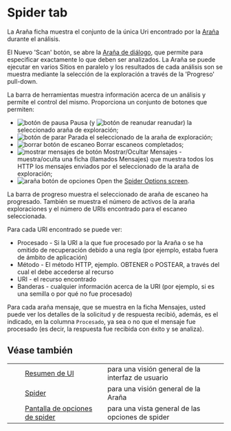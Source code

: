 # Spider tab #

La Araña ficha muestra el conjunto de la única Uri encontrado por la [Araña][Ara_a] durante el análisis.

El Nuevo 'Scan' botón, se abre la [Araña de diálogo][Ara_a de di_logo], que permite para especificar exactamente lo que deben ser analizados.
La Araña se puede ejecutar en varios Sitios en paralelo y los resultados de cada análisis son se muestra mediante la selección de la exploración a través de la 'Progreso' pull-down.

La barra de herramientas muestra información acerca de un análisis y permite el control del mismo. Proporciona un conjunto de botones que permiten:

 *  ![botón de pausa][bot_n de pausa] Pausa (y ![botón de reanudar][bot_n de reanudar] reanudar) la seleccionado araña de exploración;
 *  ![botón de parar][bot_n de parar] Parada el seleccionado de la araña de exploración;
 *  ![borrar botón de escaneo][borrar bot_n de escaneo] Borrar escaneos completados;
 *  ![mostrar mensajes de botón][mostrar mensajes de bot_n] Mostrar/Ocultar Mensajes - muestra/oculta una ficha (llamados Mensajes) que muestra todos los HTTP los mensajes enviados por el seleccionado de la araña de exploración;
 *  ![araña botón de opciones][ara_a bot_n de opciones] Open the [Spider Options screen][].

La barra de progreso muestra el seleccionado de araña de escaneo ha progresado. También se muestra el número de activos de la araña exploraciones y el número de URIs encontrado para el escaneo seleccionada.

Para cada URI encontrado se puede ver:

 *  Procesado - Si la URI a la que fue procesado por la Araña o se ha omitido de recuperación debido a una regla (por ejemplo, estaba fuera de ámbito de aplicación)
 *  Método - El método HTTP, ejemplo. OBTENER o POSTEAR, a través del cual el debe accederse al recurso
 *  URI - el recurso encontrado
 *  Banderas - cualquier información acerca de la URI (por ejemplo, si es una semilla o por qué no fue procesado)

Para cada araña mensaje, que se muestra en la ficha Mensajes, usted puede ver los detalles de la solicitud y de respuesta recibió, además, es el indicado, en la columna `Procesado`, ya sea o no que el mensaje fue procesado (es decir, la respuesta fue recibida con éxito y se analiza).

## Véase también ##

<table> 
 <tbody>
  <tr> 
   <td>&nbsp;&nbsp;&nbsp;&nbsp;</td> 
   <td><a href="HelpUiOverview" rel="nofollow">Resumen de UI</a></td> 
   <td>para una visi&oacute;n general de la interfaz de usuario</td> 
  </tr> 
  <tr> 
   <td>&nbsp;&nbsp;&nbsp;&nbsp;</td> 
   <td><a href="HelpStartConceptsSpider" rel="nofollow">Spider</a></td> 
   <td>para una visi&oacute;n general de la Ara&ntilde;a</td> 
  </tr> 
  <tr> 
   <td>&nbsp;&nbsp;&nbsp;&nbsp;</td> 
   <td><a href="HelpUiDialogsOptionsSpider" rel="nofollow">Pantalla de opciones de spider</a></td> 
   <td>para una vista general de las opciones de spider</td> 
  </tr> 
 </tbody>
</table>


[Ara_a]: HelpStartConceptsSpider
[Ara_a de di_logo]: HelpUiDialogsSpider
[bot_n de pausa]: https://github.com/zaproxy/zap-core-help/wiki/images/16/141.png
[bot_n de reanudar]: https://github.com/zaproxy/zap-core-help/wiki/images/16/131.png
[bot_n de parar]: https://github.com/zaproxy/zap-core-help/wiki/images/16/142.png
[borrar bot_n de escaneo]: https://github.com/zaproxy/zap-core-help/wiki/images/fugue/broom.png
[mostrar mensajes de bot_n]: https://github.com/zaproxy/zap-core-help/wiki/images/16/178.png
[ara_a bot_n de opciones]: https://github.com/zaproxy/zap-core-help/wiki/images/16/041.png
[Spider Options screen]: HelpUiDialogsOptionsSpider